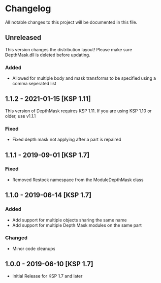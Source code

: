 # Changelog

All notable changes to this project will be documented in this file.

## Unreleased

This version changes the distribution layout! Please make sure DepthMask.dll is deleted before updating.

### Added

- Allowed for multiple body and mask transforms to be specified using a comma seperated list


## 1.1.2 - 2021-01-15 [KSP 1.11]

This version of DepthMask requires KSP 1.11. If you are using KSP 1.10 or older, use v1.1.1

### Fixed

- Fixed depth mask not applying after a part is repaired


## 1.1.1 - 2019-09-01 [KSP 1.7]

### Fixed

- Removed Restock namespace from the ModuleDepthMask class


## 1.1.0 - 2019-06-14 [KSP 1.7]

### Added

- Add support for multiple objects sharing the same name
- Add support for multiple Depth Mask modules on the same part

### Changed

- Minor code cleanups


## 1.0.0 - 2019-06-10 [KSP 1.7]

- Initial Release for KSP 1.7 and later